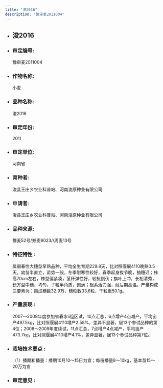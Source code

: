 ```yaml
---
title: "浚2016"
description: "豫审麦2011004"
---
```

* ## 浚2016
* ###  审定编号:  
   豫审麦2011004

*  ### 作物名称:  
   小麦

*   ###  品种名称: 
    浚2016

*   ### 审定年份: 
    2011

*   ### 审定单位:  
    河南省

*   ### 育种者:  
    浚县王庄乡农业科普站、河南浚原种业有限公司

*   ### 申请者:  
    浚县王庄乡农业科普站、河南浚原种业有限公司

*   ### 品种来源:  
    豫麦52号/郑麦9023//周麦13号

*   ### 特征特性 : 
    属弱春性大穗型早熟品种，平均全生育期229.8天，比对照偃展4110晚熟0.5天。幼苗半直立，苗势一般，冬季耐寒性较好，春季起身拔节晚，抽穗迟；株高70cm左右，株型偏紧凑，茎秆弹性好，较抗倒伏；旗叶上冲，长相清秀，长方型中穗，均匀，子粒半角质，饱满；根系活力强，耐后期高温。产量构成三要素为：亩成穗数32.9万，穗粒数33.6粒，千粒重50.1g。

*   ### 产量表现 : 
    2007～2008年度参加省春水ⅱ组区试，10点汇总，6点增产4点减产，平均亩产497.5kg，比对照偃展4110增产2.58%，差异不显著，居13个参试品种的第4位；2008～2009年度续试，11点汇总，7点增产4点减产，平均亩产473.7kg，比对照偃展4110增产4.1%，差异显著，居13个参试品种第7位。

*   ### 栽培技术要点 : 
    （1）播期和播量：播期10月10～15日为宜；每亩播量8～10kg，基本苗15～20万为宜

*   ### 审定意见 : 
    
